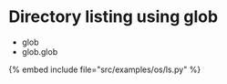 # Directory listing using glob

* glob
* glob.glob

{% embed include file="src/examples/os/ls.py" %}


